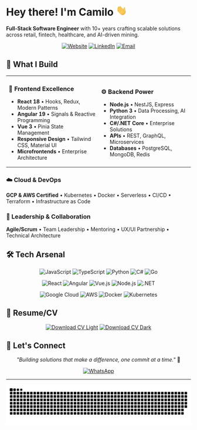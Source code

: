 # Hey there! I'm Camilo <img width="30" src="https://github.com/camiloengineer/camiloengineer/blob/main/resources/img/waving.gif" alt="👋" />

**Full-Stack Software Engineer** with 10+ years crafting scalable solutions across retail, fintech, healthcare, and AI-driven mining.

<div align="center">
  
[![Website](https://img.shields.io/badge/🌐_Website-camiloengineer.com-blue?style=for-the-badge)](https://www.camiloengineer.com)
[![LinkedIn](https://img.shields.io/badge/LinkedIn-0077B5?style=for-the-badge&logo=linkedin&logoColor=white)](https://www.linkedin.com/in/camiloengineer/)
[![Email](https://img.shields.io/badge/Email-D14836?style=for-the-badge&logo=gmail&logoColor=white)](mailto:camilo@camiloengineer.com)

</div>

## 🚀 What I Build

<table>
<tr>
<td width="50%">

### 🎨 Frontend Excellence
- **React 18** • Hooks, Redux, Modern Patterns
- **Angular 19** • Signals & Reactive Programming
- **Vue 3** • Pinia State Management
- **Responsive Design** • Tailwind CSS, Material UI
- **Microfrontends** • Enterprise Architecture

</td>
<td width="50%">

### ⚙️ Backend Power
- **Node.js** • NestJS, Express
- **Python 3** • Data Processing, AI Integration
- **C#/.NET Core** • Enterprise Solutions
- **APIs** • REST, GraphQL, Microservices
- **Databases** • PostgreSQL, MongoDB, Redis

</td>
</tr>
</table>

### ☁️ Cloud & DevOps
**GCP & AWS Certified** • Kubernetes • Docker • Serverless • CI/CD • Terraform • Infrastructure as Code

### 👥 Leadership & Collaboration
**Agile/Scrum** • Team Leadership • Mentoring • UX/UI Partnership • Technical Architecture

## 🛠️ Tech Arsenal

<div align="center">

![JavaScript](https://img.shields.io/badge/JavaScript-F7DF1E?style=flat-square&logo=javascript&logoColor=black)
![TypeScript](https://img.shields.io/badge/TypeScript-3178C6?style=flat-square&logo=typescript&logoColor=white)
![Python](https://img.shields.io/badge/Python-3776AB?style=flat-square&logo=python&logoColor=white)
![C#](https://img.shields.io/badge/C%23-239120?style=flat-square&logo=c-sharp&logoColor=white)
![Go](https://img.shields.io/badge/Go-00ADD8?style=flat-square&logo=go&logoColor=white)

![React](https://img.shields.io/badge/React-61DAFB?style=flat-square&logo=react&logoColor=black)
![Angular](https://img.shields.io/badge/Angular-DD0031?style=flat-square&logo=angular&logoColor=white)
![Vue.js](https://img.shields.io/badge/Vue.js-4FC08D?style=flat-square&logo=vue.js&logoColor=white)
![Node.js](https://img.shields.io/badge/Node.js-339933?style=flat-square&logo=node.js&logoColor=white)
![.NET](https://img.shields.io/badge/.NET-512BD4?style=flat-square&logo=.net&logoColor=white)

![Google Cloud](https://img.shields.io/badge/Google_Cloud-4285F4?style=flat-square&logo=google-cloud&logoColor=white)
![AWS](https://img.shields.io/badge/AWS-232F3E?style=flat-square&logo=amazon-aws&logoColor=white)
![Docker](https://img.shields.io/badge/Docker-2496ED?style=flat-square&logo=docker&logoColor=white)
![Kubernetes](https://img.shields.io/badge/Kubernetes-326CE5?style=flat-square&logo=kubernetes&logoColor=white)

</div>

## 📄 Resume/CV

<div align="center">

[![Download CV Light](https://img.shields.io/badge/📄_CV_Light_Mode-Download-blue?style=for-the-badge)](https://camiloengineer.github.io/camiloengineer/cv-camilo-fullstack.pdf)
[![Download CV Dark](https://img.shields.io/badge/📄_CV_Dark_Mode-Download-black?style=for-the-badge)](https://camiloengineer.github.io/camiloengineer/cv-camilo-fullstack-dark.pdf)

</div>

## 🤝 Let's Connect

<div align="center">

*"Building solutions that make a difference, one commit at a time."* 🚀

[![WhatsApp](https://img.shields.io/badge/WhatsApp-25D366?style=for-the-badge&logo=whatsapp&logoColor=white)](https://api.whatsapp.com/send/?phone=56998240934)

</div>

---

<div align="center">
  <img src="https://github.com/camiloengineer/camiloengineer/blob/main/resources/img/grid-snake.svg" alt="GitHub Snake Animation" />
</div>
